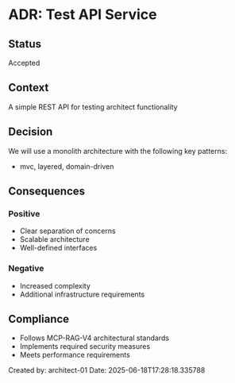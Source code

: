 # ADR: Test API Service

## Status
Accepted

## Context
A simple REST API for testing architect functionality

## Decision
We will use a monolith architecture with the following key patterns:
- mvc, layered, domain-driven

## Consequences
### Positive
- Clear separation of concerns
- Scalable architecture
- Well-defined interfaces

### Negative
- Increased complexity
- Additional infrastructure requirements

## Compliance
- Follows MCP-RAG-V4 architectural standards
- Implements required security measures
- Meets performance requirements

Created by: architect-01
Date: 2025-06-18T17:28:18.335788
